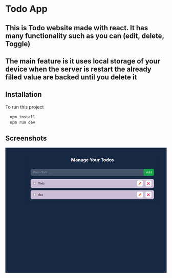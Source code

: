 # Todo App
## This is Todo website made with react. It has many functionality such as you can (edit, delete, Toggle)

## The main feature is it uses local storage of your device when the server is restart the already filled value are backed until you delete it

## Installation

To run this project

```bash
  npm install
  npm run dev
```


## Screenshots

![App Screenshot](./public/Todo.png)

